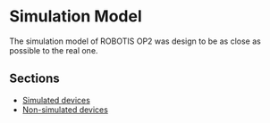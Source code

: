 # Simulation Model

The simulation model of ROBOTIS OP2 was design to be as close as possible to the real one.

## Sections

- [Simulated devices](simulated-devices.md)
- [Non-simulated devices](non-simulated-devices.md)
